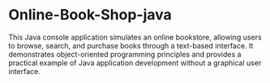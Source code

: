 # Online-Book-Shop-java
This Java console application simulates an online bookstore, allowing users to browse, search, and purchase books through a text-based interface. It demonstrates object-oriented programming principles and provides a practical example of Java application development without a graphical user interface. 
